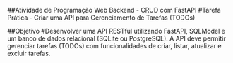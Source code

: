 ##Atividade de Programação Web Backend - CRUD com FastAPI
#Tarefa Prática - Criar uma API para Gerenciamento de Tarefas (TODOs) 

##Objetivo
#Desenvolver uma API RESTful utilizando FastAPI, SQLModel e um banco de dados relacional (SQLite ou PostgreSQL). A API deve permitir gerenciar tarefas (TODOs) com funcionalidades de criar, listar, atualizar e excluir tarefas.
